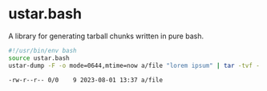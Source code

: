 # ustar.bash
A library for generating tarball chunks written in pure bash.

```bash
#!/usr/bin/env bash
source ustar.bash
ustar-dump -F -o mode=0644,mtime=now a/file "lorem ipsum" | tar -tvf -
```
```
-rw-r--r-- 0/0    9 2023-08-01 13:37 a/file
```
